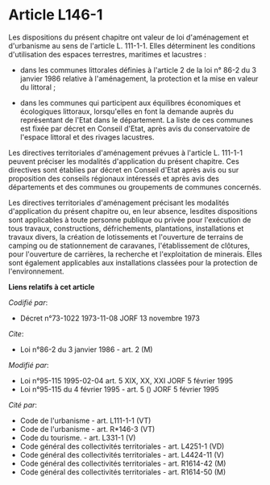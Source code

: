 # Article L146-1

Les dispositions du présent chapitre ont valeur de loi d'aménagement et d'urbanisme au sens de l'article L. 111-1-1. Elles
déterminent les conditions d'utilisation des espaces terrestres, maritimes et lacustres :

- dans les communes littorales définies à l'article 2 de la loi n° 86-2 du 3 janvier 1986 relative à l'aménagement, la
protection et la mise en valeur du littoral ;

- dans les communes qui participent aux équilibres économiques et écologiques littoraux, lorsqu'elles en font la demande
auprès du représentant de l'Etat dans le département. La liste de ces communes est fixée par décret en Conseil d'Etat, après
avis du conservatoire de l'espace littoral et des rivages lacustres.

Les directives territoriales d'aménagement prévues à l'article L. 111-1-1 peuvent préciser les modalités d'application du
présent chapitre. Ces directives sont établies par décret en Conseil d'Etat après avis ou sur proposition des conseils
régionaux intéressés et après avis des départements et des communes ou groupements de communes concernés.

Les directives territoriales d'aménagement précisant les modalités d'application du présent chapitre ou, en leur absence,
lesdites dispositions sont applicables à toute personne publique ou privée pour l'exécution de tous travaux, constructions,
défrichements, plantations, installations et travaux divers, la création de lotissements et l'ouverture de terrains de
camping ou de stationnement de caravanes, l'établissement de clôtures, pour l'ouverture de carrières, la recherche et
l'exploitation de minerais. Elles sont également applicables aux installations classées pour la protection de
l'environnement.

**Liens relatifs à cet article**

_Codifié par_:

  - Décret n°73-1022 1973-11-08 JORF 13 novembre 1973

_Cite_:

  - Loi n°86-2 du 3 janvier 1986 - art. 2 (M)

_Modifié par_:

  - Loi n°95-115 1995-02-04 art. 5 XIX, XX, XXI JORF 5 février 1995
  - Loi n°95-115 du 4 février 1995 - art. 5 () JORF 5 février 1995

_Cité par_:

  - Code de l'urbanisme - art. L111-1-1 (VT)
  - Code de l'urbanisme - art. R*146-3 (VT)
  - Code du tourisme. - art. L331-1 (V)
  - Code général des collectivités territoriales - art. L4251-1 (VD)
  - Code général des collectivités territoriales - art. L4424-11 (V)
  - Code général des collectivités territoriales - art. R1614-42 (M)
  - Code général des collectivités territoriales - art. R1614-50 (M)
